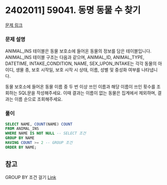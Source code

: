 # 2402011] 59041. 동명 동물 수 찾기

[문제 링크](https://school.programmers.co.kr/learn/courses/30/lessons/59041)

### 문제 설명
ANIMAL_INS 테이블은 동물 보호소에 들어온 동물의 정보를 담은 테이블입니다. ANIMAL_INS 테이블 구조는 다음과 같으며, ANIMAL_ID, ANIMAL_TYPE, DATETIME, INTAKE_CONDITION, NAME, SEX_UPON_INTAKE는 각각 동물의 아이디, 생물 종, 보호 시작일, 보호 시작 시 상태, 이름, 성별 및 중성화 여부를 나타냅니다.

동물 보호소에 들어온 동물 이름 중 두 번 이상 쓰인 이름과 해당 이름이 쓰인 횟수를 조회하는 SQL문을 작성해주세요. 이때 결과는 이름이 없는 동물은 집계에서 제외하며, 결과는 이름 순으로 조회해주세요.

### 풀이
```sql
SELECT NAME, COUNT(NAME) COUNT
FROM ANIMAL_INS
WHERE NAME IS NOT NULL -- SELECT 조건
GROUP BY NAME
HAVING COUNT >= 2 -- GROUP 조건
ORDER BY NAME;
```

## 참고
GROUP BY 조건 걸기 [Link](https://celltong.tistory.com/entry/SQL-%EA%B7%B8%EB%A3%B9%EC%9C%BC%EB%A1%9C-%EB%A7%8C%EB%93%A4%EA%B8%B0-GROUP-BY-%EA%B7%B8%EB%A3%B9%EC%97%90-%EC%A1%B0%EA%B1%B4-%EA%B1%B8%EA%B8%B0-HAVING)

